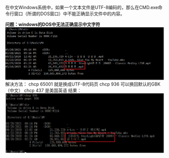 在中文Windows系统中，如果一个文本文件是UTF-8编码的，那么在CMD.exe命令行窗口（所谓的DOS窗口）中不能正确显示文件中的内容。

**问题：windows的DOS中无法正确显示中文字符**
![image.png](_assets/Windows的DOS中无法正确显示中文字符(CHCP命令)/1623659956595-c8f36c58-4fc0-4708-bc20-746a36a042b1.png)
解决方法：
chcp 65001 就是换成UTF-8代码页
chcp 936 可以换回默认的GBK （中文）
chcp 437 是美国英语
结果：
![image.png](_assets/Windows的DOS中无法正确显示中文字符(CHCP命令)/1623660049842-b47a024c-da01-47d7-ba3a-ce28b2069fa2.png)
